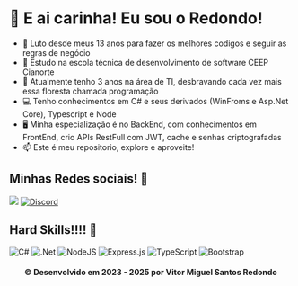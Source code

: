 <h1>👋 E ai carinha! Eu sou o Redondo!</h1>

<ul>
<li> 📖 Luto desde meus 13 anos para fazer os melhores codigos e seguir as regras de negócio</li>
<li> 📘 Estudo na escola técnica de desenvolvimento de software CEEP Cianorte</li>
<li> 📆 Atualmente tenho 3 anos na área de TI, desbravando cada vez mais essa floresta chamada programação</li>
<li> 💻 Tenho conhecimentos em C# e seus derivados (WinFroms e Asp.Net Core), Typescript e Node</li>
<li> 🖥️ Minha especialização é no BackEnd, com conhecimentos em FrontEnd, crio APIs RestFull com JWT, cache e senhas criptografadas</li>
<li> 📫 Este é meu repositorio, explore e aproveite!</li>
</ul>

<h2>Minhas Redes sociais! 🎨</h2>

<a href="https://br.linkedin.com/in/vitor-miguel-santos-redondo-6b9b41284"><img src="https://img.shields.io/badge/linkedin-%230077B5.svg?style=for-the-badge&logo=linkedin&logoColor=white" /></a>
<a href=""><img alt="Discord" src="https://img.shields.io/badge/%3Cvitor_miguel%3E-%237289DA.svg?style=for-the-badge&logo=discord&logoColor=white"/></a>

<h2>Hard Skills!!!! 🎸</h2>

<img alt="C#" src="https://img.shields.io/badge/c%23-%23239120.svg?style=for-the-badge&logo=c-sharp&logoColor=white"/>
<img alt=".Net" src="https://img.shields.io/badge/.NET-5C2D91?style=for-the-badge&logo=.net&logoColor=white"/>
<img alt="NodeJS" src="https://img.shields.io/badge/node.js-%2343853D.svg?style=for-the-badge&logo=node-dot-js&logoColor=white"/>
<img alt="Express.js" src="https://img.shields.io/badge/express.js-%23404d59.svg?style=for-the-badge&logo=express&logoColor=%2361DAFB"/>
<img alt="TypeScript" src="https://img.shields.io/badge/typescript-%23007ACC.svg?style=for-the-badge&logo=typescript&logoColor=white"/>
<img alt="Bootstrap" src="https://img.shields.io/badge/bootstrap-%23563D7C.svg?style=for-the-badge&logo=bootstrap&logoColor=white"/>

<h4 align="center">
  © Desenvolvido em 2023 - 2025 por Vitor Miguel Santos Redondo
</h4>
